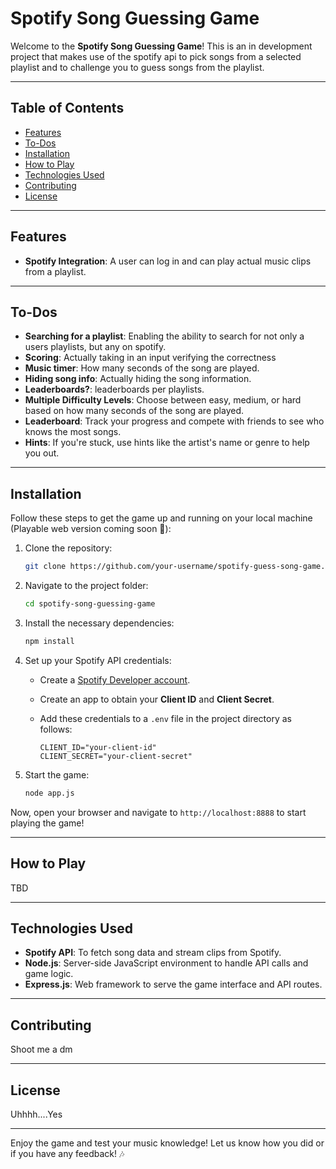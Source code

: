# Spotify Song Guessing Game

Welcome to the **Spotify Song Guessing Game**! This is an in development project that makes use of the spotify api to pick songs from a selected playlist and to challenge you to guess songs from the playlist.

---

## Table of Contents

- [Features](#features)
- [To-Dos](#to-dos)
- [Installation](#installation)
- [How to Play](#how-to-play)
- [Technologies Used](#technologies-used)
- [Contributing](#contributing)
- [License](#license)

---

## Features
- **Spotify Integration**: A user can log in and can play actual music clips from a playlist.


---

## To-Dos
- **Searching for a playlist**: Enabling the ability to search for not only a users playlists, but any on spotify.
- **Scoring**: Actually taking in an input verifying the correctness
- **Music timer**: How many seconds of the song are played.
- **Hiding song info**: Actually hiding the song information.
- **Leaderboards?**: leaderboards per playlists.
- **Multiple Difficulty Levels**: Choose between easy, medium, or hard based on how many seconds of the song are played.
- **Leaderboard**: Track your progress and compete with friends to see who knows the most songs.
- **Hints**: If you're stuck, use hints like the artist's name or genre to help you out.

---

## Installation

Follow these steps to get the game up and running on your local machine (Playable web version coming soon 🤞):

1. Clone the repository:

   ```bash
   git clone https://github.com/your-username/spotify-guess-song-game.git
   ```

2. Navigate to the project folder:

   ```bash
   cd spotify-song-guessing-game
   ```

3. Install the necessary dependencies:

   ```bash
   npm install
   ```

4. Set up your Spotify API credentials:
   - Create a [Spotify Developer account](https://developer.spotify.com/dashboard/applications).
   - Create an app to obtain your **Client ID** and **Client Secret**.
   - Add these credentials to a `.env` file in the project directory as follows:

     ```text
     CLIENT_ID="your-client-id"
     CLIENT_SECRET="your-client-secret"
     ```

5. Start the game:

   ```bash
   node app.js
   ```

Now, open your browser and navigate to `http://localhost:8888` to start playing the game!

---

## How to Play

TBD

---

## Technologies Used

- **Spotify API**: To fetch song data and stream clips from Spotify.
- **Node.js**: Server-side JavaScript environment to handle API calls and game logic.
- **Express.js**: Web framework to serve the game interface and API routes.
---

## Contributing

Shoot me a dm

---

## License

Uhhhh....Yes

---

Enjoy the game and test your music knowledge! Let us know how you did or if you have any feedback! 🎶